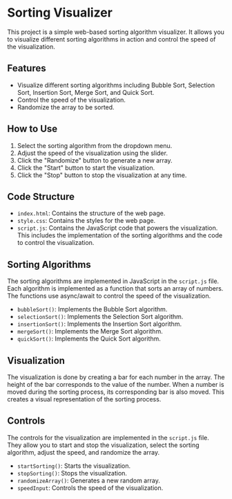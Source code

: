 # Sorting Visualizer

This project is a simple web-based sorting algorithm visualizer. It allows you to visualize different sorting algorithms in action and control the speed of the visualization.

## Features

- Visualize different sorting algorithms including Bubble Sort, Selection Sort, Insertion Sort, Merge Sort, and Quick Sort.
- Control the speed of the visualization.
- Randomize the array to be sorted.

## How to Use

1. Select the sorting algorithm from the dropdown menu.
2. Adjust the speed of the visualization using the slider.
3. Click the "Randomize" button to generate a new array.
4. Click the "Start" button to start the visualization.
5. Click the "Stop" button to stop the visualization at any time.

## Code Structure

- `index.html`: Contains the structure of the web page.
- `style.css`: Contains the styles for the web page.
- `script.js`: Contains the JavaScript code that powers the visualization. This includes the implementation of the sorting algorithms and the code to control the visualization.

## Sorting Algorithms

The sorting algorithms are implemented in JavaScript in the `script.js` file. Each algorithm is implemented as a function that sorts an array of numbers. The functions use async/await to control the speed of the visualization.

- `bubbleSort()`: Implements the Bubble Sort algorithm.
- `selectionSort()`: Implements the Selection Sort algorithm.
- `insertionSort()`: Implements the Insertion Sort algorithm.
- `mergeSort()`: Implements the Merge Sort algorithm.
- `quickSort()`: Implements the Quick Sort algorithm.

## Visualization

The visualization is done by creating a bar for each number in the array. The height of the bar corresponds to the value of the number. When a number is moved during the sorting process, its corresponding bar is also moved. This creates a visual representation of the sorting process.

## Controls

The controls for the visualization are implemented in the `script.js` file. They allow you to start and stop the visualization, select the sorting algorithm, adjust the speed, and randomize the array.

- `startSorting()`: Starts the visualization.
- `stopSorting()`: Stops the visualization.
- `randomizeArray()`: Generates a new random array.
- `speedInput`: Controls the speed of the visualization.
